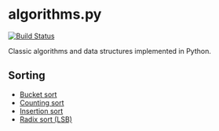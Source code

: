 # algorithms.py

[![Build Status](https://travis-ci.org/dieb/algorithms.py.svg?branch=master)](https://travis-ci.org/dieb/algorithms.py)

Classic algorithms and data structures implemented in Python.


## Sorting

- [Bucket sort](algorithms/sorting/bucket.py)
- [Counting sort](algorithms/sorting/counting.py)
- [Insertion sort](algorithms/sorting/insertion.py)
- [Radix sort (LSB)](algorithms/sorting/radix.py)
